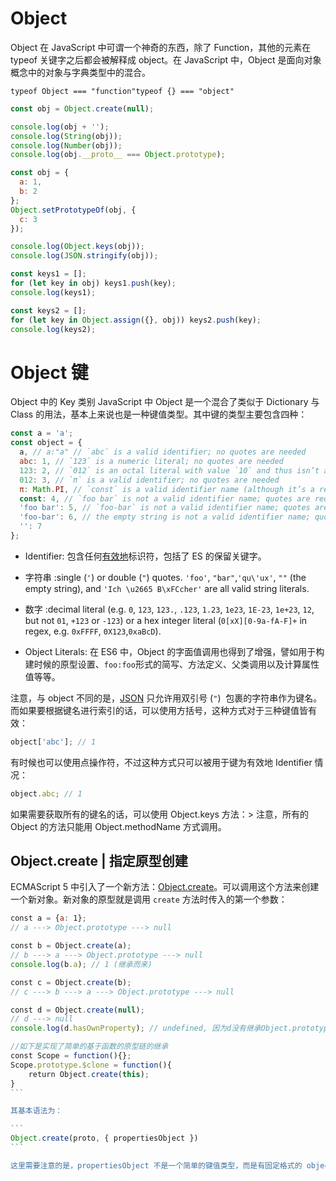 # Object

Object 在 JavaScript 中可谓一个神奇的东西，除了 Function，其他的元素在 typeof 关键字之后都会被解释成 object。在 JavaScript 中，Object 是面向对象概念中的对象与字典类型中的混合。

`typeof Object === "function"typeof {} === "object"`

```js
const obj = Object.create(null);

console.log(obj + '');
console.log(String(obj));
console.log(Number(obj));
console.log(obj.__proto__ === Object.prototype);

const obj = {
  a: 1,
  b: 2
};
Object.setPrototypeOf(obj, {
  c: 3
});

console.log(Object.keys(obj));
console.log(JSON.stringify(obj));

const keys1 = [];
for (let key in obj) keys1.push(key);
console.log(keys1);

const keys2 = [];
for (let key in Object.assign({}, obj)) keys2.push(key);
console.log(keys2);
```

# Object 键

Object 中的 Key 类别 JavaScript 中 Object 是一个混合了类似于 Dictionary 与 Class 的用法，基本上来说也是一种键值类型。其中键的类型主要包含四种：

```js
const a = 'a';
const object = {
  a, // a:"a" // `abc` is a valid identifier; no quotes are needed
  abc: 1, // `123` is a numeric literal; no quotes are needed
  123: 2, // `012` is an octal literal with value `10` and thus isn’t allowed in strict mode; but if you insist on using it, quotes aren’t needed
  012: 3, // `π` is a valid identifier; no quotes are needed
  π: Math.PI, // `const` is a valid identifier name (although it’s a reserved word); no quotes are needed
  const: 4, // `foo bar` is not a valid identifier name; quotes are required
  'foo bar': 5, // `foo-bar` is not a valid identifier name; quotes are required
  'foo-bar': 6, // the empty string is not a valid identifier name; quotes are required
  '': 7
};
```

- Identifier: 包含任何[有效地](https://mathiasbynens.be/notes/javascript-identifiers-es6)标识符，包括了 ES 的保留关键字。

- 字符串 :single (`'`) or double (`"`) quotes. `'foo'`, `"bar"`,`'qu\'ux'`, `""` (the empty string), and `'Ich \u2665 B\xFCcher'` are all valid string literals.

- 数字 :decimal literal (e.g. `0`, `123`, `123.`, `.123`, `1.23`, `1e23`, `1E-23`, `1e+23`, `12`, but not `01`, `+123` or `-123`) or a hex integer literal (`0[xX][0-9a-fA-F]+` in regex, e.g. `0xFFFF`, `0X123`,`0xaBcD`).

- Object Literals: 在 ES6 中，Object 的字面值调用也得到了增强，譬如用于构建时候的原型设置、`foo:foo`形式的简写、方法定义、父类调用以及计算属性值等等。

注意，与 object 不同的是，[JSON](http://json.org/) 只允许用双引号 (`"`)  包裹的字符串作为键名。而如果要根据键名进行索引的话，可以使用方括号，这种方式对于三种键值皆有效：

```js
object['abc']; // 1
```

有时候也可以使用点操作符，不过这种方式只可以被用于键为有效地 Identifier 情况：

```js
object.abc; // 1
```

如果需要获取所有的键名的话，可以使用 Object.keys 方法：> 注意，所有的 Object 的方法只能用 Object.methodName 方式调用。

## Object.create | 指定原型创建

ECMAScript 5 中引入了一个新方法：[Object.create](https://developer.mozilla.org/zh-cn/JavaScript/Reference/Global_Objects/Object/create)。可以调用这个方法来创建一个新对象。新对象的原型就是调用 `create` 方法时传入的第一个参数：

````js
const a = {a: 1};
// a ---> Object.prototype ---> null

const b = Object.create(a);
// b ---> a ---> Object.prototype ---> null
console.log(b.a); // 1 (继承而来)

const c = Object.create(b);
// c ---> b ---> a ---> Object.prototype ---> null

const d = Object.create(null);
// d ---> null
console.log(d.hasOwnProperty); // undefined, 因为d没有继承Object.prototype

//如下是实现了简单的基于函数的原型链的继承
const Scope = function(){};
Scope.prototype.$clone = function(){
    return Object.create(this);
}
```

其基本语法为：

```
Object.create(proto, { propertiesObject })
```

这里需要注意的是，propertiesObject 不是一个简单的键值类型，而是有固定格式的 object。
````
